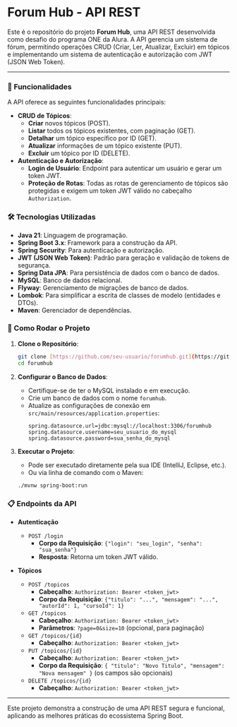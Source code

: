 # Forum Hub - API REST

Este é o repositório do projeto **Forum Hub**, uma API REST desenvolvida como desafio do programa ONE da Alura. A API gerencia um sistema de fórum, permitindo operações CRUD (Criar, Ler, Atualizar, Excluir) em tópicos e implementando um sistema de autenticação e autorização com JWT (JSON Web Token).

---

### 🚀 Funcionalidades

A API oferece as seguintes funcionalidades principais:

* **CRUD de Tópicos**:
    * **Criar** novos tópicos (POST).
    * **Listar** todos os tópicos existentes, com paginação (GET).
    * **Detalhar** um tópico específico por ID (GET).
    * **Atualizar** informações de um tópico existente (PUT).
    * **Excluir** um tópico por ID (DELETE).
* **Autenticação e Autorização**:
    * **Login de Usuário**: Endpoint para autenticar um usuário e gerar um token JWT.
    * **Proteção de Rotas**: Todas as rotas de gerenciamento de tópicos são protegidas e exigem um token JWT válido no cabeçalho `Authorization`.

### 🛠️ Tecnologias Utilizadas

* **Java 21**: Linguagem de programação.
* **Spring Boot 3.x**: Framework para a construção da API.
* **Spring Security**: Para autenticação e autorização.
* **JWT (JSON Web Token)**: Padrão para geração e validação de tokens de segurança.
* **Spring Data JPA**: Para persistência de dados com o banco de dados.
* **MySQL**: Banco de dados relacional.
* **Flyway**: Gerenciamento de migrações de banco de dados.
* **Lombok**: Para simplificar a escrita de classes de modelo (entidades e DTOs).
* **Maven**: Gerenciador de dependências.

### 🏃 Como Rodar o Projeto

1.  **Clone o Repositório**:
    ```bash
    git clone [https://github.com/seu-usuario/forumhub.git](https://github.com/seu-usuario/forumhub.git)
    cd forumhub
    ```

2.  **Configurar o Banco de Dados**:
    * Certifique-se de ter o MySQL instalado e em execução.
    * Crie um banco de dados com o nome `forumhub`.
    * Atualize as configurações de conexão em `src/main/resources/application.properties`:
        ```properties
        spring.datasource.url=jdbc:mysql://localhost:3306/forumhub
        spring.datasource.username=seu_usuario_do_mysql
        spring.datasource.password=sua_senha_do_mysql
        ```

3.  **Executar o Projeto**:
    * Pode ser executado diretamente pela sua IDE (IntelliJ, Eclipse, etc.).
    * Ou via linha de comando com o Maven:
    ```bash
    ./mvnw spring-boot:run
    ```

### 📋 Endpoints da API

* **Autenticação**
    * `POST /login`
        * **Corpo da Requisição**: `{"login": "seu_login", "senha": "sua_senha"}`
        * **Resposta**: Retorna um token JWT válido.

* **Tópicos**
    * `POST /topicos`
        * **Cabeçalho**: `Authorization: Bearer <token_jwt>`
        * **Corpo da Requisição**: `{"titulo": "...", "mensagem": "...", "autorId": 1, "cursoId": 1}`
    * `GET /topicos`
        * **Cabeçalho**: `Authorization: Bearer <token_jwt>`
        * **Parâmetros**: `?page=0&size=10` (opcional, para paginação)
    * `GET /topicos/{id}`
        * **Cabeçalho**: `Authorization: Bearer <token_jwt>`
    * `PUT /topicos/{id}`
        * **Cabeçalho**: `Authorization: Bearer <token_jwt>`
        * **Corpo da Requisição**: `{ "titulo": "Novo Titulo", "mensagem": "Nova mensagem" }` (os campos são opcionais)
    * `DELETE /topicos/{id}`
        * **Cabeçalho**: `Authorization: Bearer <token_jwt>`

---

Este projeto demonstra a construção de uma API REST segura e funcional, aplicando as melhores práticas do ecossistema Spring Boot.
